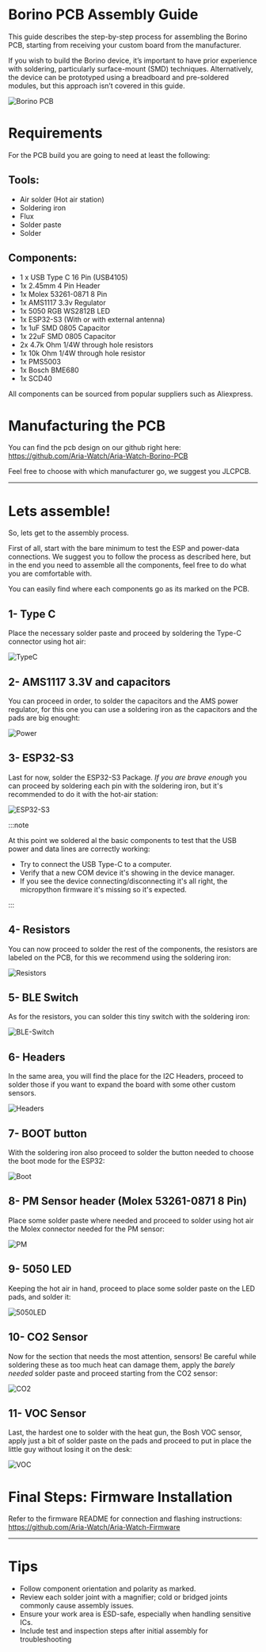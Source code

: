 # Borino PCB Assembly Guide

This guide describes the step-by-step process for assembling the Borino PCB, starting from receiving your custom board from the manufacturer.

If you wish to build the Borino device, it’s important to have prior experience with soldering, particularly surface-mount (SMD) techniques. Alternatively, the device can be prototyped using a breadboard and pre-soldered modules, but this approach isn’t covered in this guide.

![Borino PCB](https://r3-it.storage.cloud.it/aria-public/website/pictures/getting_started/Borino_reduced.jpg)


# Requirements
For the PCB build you are going to need at least the following:
## Tools:
- Air solder (Hot air station)
- Soldering iron
- Flux
- Solder paste
- Solder 
## Components:
- 1 x USB Type C 16 Pin (USB4105)
- 1x 2.45mm 4 Pin Header
- 1x Molex 53261-0871 8 Pin
- 1x AMS1117 3.3v Regulator
- 1x 5050 RGB WS2812B LED
- 1x ESP32-S3 (With or with external antenna)
- 1x 1uF SMD 0805 Capacitor
- 1x 22uF SMD 0805 Capacitor
- 2x 4.7k Ohm 1/4W through hole resistors
- 1x 10k Ohm 1/4W through hole resistor
- 1x PMS5003 
- 1x Bosch BME680
- 1x SCD40

All components can be sourced from popular suppliers such as Aliexpress.


# Manufacturing the PCB
You can find the pcb design on our github right here: https://github.com/Aria-Watch/Aria-Watch-Borino-PCB

Feel free to choose with which manufacturer go, we suggest you JLCPCB.

---

# Lets assemble!
So, lets get to the assembly process. 

First of all, start with the bare minimum to test the ESP and power-data connections.
We suggest you to follow the process as described here, but in the end you need to assemble all the components, feel free to do what you are comfortable with.

You can easily find where each components go as its marked on the PCB.
## 1- Type C
Place the necessary solder paste and proceed by soldering the Type-C connector using hot air:

![TypeC](https://r3-it.storage.cloud.it/aria-public/website/pictures/getting_started/USB_reduced.jpg)

## 2- AMS1117 3.3V and capacitors
You can proceed in order, to solder the capacitors and the AMS power regulator, for this one you can use a soldering iron as the capacitors and the pads are big enought:

![Power](https://r3-it.storage.cloud.it/aria-public/website/pictures/getting_started/Power_reduced.jpg)

## 3- ESP32-S3
Last for now, solder the ESP32-S3 Package. 
_If you are brave enough_ you can proceed by soldering each pin with the soldering iron, but it's recommended to do it with the hot-air station:

![ESP32-S3](https://r3-it.storage.cloud.it/aria-public/website/pictures/getting_started/ESP_reduced.jpg)

:::note

At this point we soldered al the basic components to test that the USB power and data lines are correctly working:
- Try to connect the USB Type-C to a computer.
- Verify that a new COM device it's showing in the device manager.
- If you see the device connecting/disconnecting it's all right, the micropython firmware it's missing so it's expected.

:::

## 4- Resistors
You can now proceed to solder the rest of the components, the resistors are labeled on the PCB, for this we recommend using the soldering iron:

![Resistors](https://r3-it.storage.cloud.it/aria-public/website/pictures/getting_started/Resistors_reduced.jpg)


## 5- BLE Switch
As for the resistors, you can solder this tiny switch with the soldering iron:

![BLE-Switch](https://r3-it.storage.cloud.it/aria-public/website/pictures/getting_started/ble_switch_reduced.jpg)

## 6- Headers
In the same area, you will find the place for the I2C Headers, proceed to solder those if you want to expand the board with some other custom sensors.

![Headers](https://r3-it.storage.cloud.it/aria-public/website/pictures/getting_started/headers_reduced.jpg)

## 7- BOOT button
With the soldering iron also proceed to solder the button needed to choose the boot mode for the ESP32:

![Boot](https://r3-it.storage.cloud.it/aria-public/website/pictures/getting_started/boot_reduced.jpg)

## 8- PM Sensor header (Molex 53261-0871 8 Pin)
Place some solder paste where needed and proceed to solder using hot air the Molex connector needed for the PM sensor:

![PM](https://r3-it.storage.cloud.it/aria-public/website/pictures/getting_started/PM_reduced.jpg)

## 9- 5050 LED
Keeping the hot air in hand, proceed to place some solder paste on the LED pads, and solder it:

![5050LED](https://r3-it.storage.cloud.it/aria-public/website/pictures/getting_started/LED_reduced.jpg)

## 10- CO2 Sensor
Now for the section that needs the most attention, sensors! 
Be careful while soldering these as too much heat can damage them, apply the _barely needed_ solder paste and proceed starting from the CO2 sensor:

![CO2](https://r3-it.storage.cloud.it/aria-public/website/pictures/getting_started/CO2_reduced.jpg)

## 11- VOC Sensor
Last, the hardest one to solder with the heat gun, the Bosh VOC sensor, apply just a bit of solder paste on the pads and proceed to put in place the little guy without losing it on the desk:

![VOC](https://r3-it.storage.cloud.it/aria-public/website/pictures/getting_started/VOC_reduced.jpg)

# Final Steps: Firmware Installation

Refer to the firmware README for connection and flashing instructions: https://github.com/Aria-Watch/Aria-Watch-Firmware

---

# Tips

- Follow component orientation and polarity as marked.
- Review each solder joint with a magnifier; cold or bridged joints commonly cause assembly issues.
- Ensure your work area is ESD-safe, especially when handling sensitive ICs.
- Include test and inspection steps after initial assembly for troubleshooting


